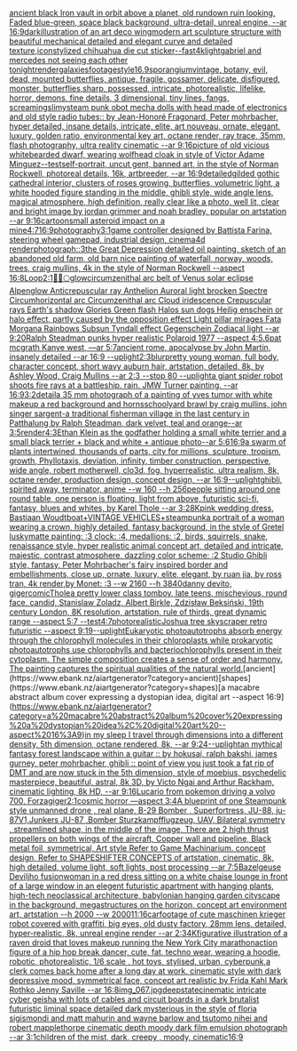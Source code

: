 [ancient black Iron vault in orbit above a planet, old rundown ruin looking, Faded blue-green, space black background, ultra-detail, unreal engine, --ar 16:9](https://www.ebank.nz/aiartgenerator?category=ancient%20black%20Iron%20vault%20in%20orbit%20above%20a%20planet%2C%20old%20rundown%20ruin%20looking%2C%20Faded%20blue-green%2C%20space%20black%20background%2C%20ultra-detail%2C%20unreal%20engine%2C%20--ar%2016%3A9)[dark](https://www.ebank.nz/aiartgenerator?category=dark)[illustration of an art deco wing](https://www.ebank.nz/aiartgenerator?category=illustration%20of%20an%20art%20deco%20wing)[modern art sculpture structure with beautiful mechanical detailed and elegant curve and detailed texture,](https://www.ebank.nz/aiartgenerator?category=modern%20art%20sculpture%20structure%20with%20beautiful%20mechanical%20detailed%20and%20elegant%20curve%20and%20detailed%20texture%2C)[icon](https://www.ebank.nz/aiartgenerator?category=icon)[stylized chihuahua die cut sticker](https://www.ebank.nz/aiartgenerator?category=stylized%20chihuahua%20die%20cut%20sticker)[--fast](https://www.ebank.nz/aiartgenerator?category=--fast)[4k](https://www.ebank.nz/aiartgenerator?category=4k)[light](https://www.ebank.nz/aiartgenerator?category=light)[gabriel and mercedes not seeing each other tonight](https://www.ebank.nz/aiartgenerator?category=gabriel%20and%20mercedes%20not%20seeing%20each%20other%20tonight)[render](https://www.ebank.nz/aiartgenerator?category=render)[galaxies](https://www.ebank.nz/aiartgenerator?category=galaxies)[footage](https://www.ebank.nz/aiartgenerator?category=footage)[style](https://www.ebank.nz/aiartgenerator?category=style)[16.9](https://www.ebank.nz/aiartgenerator?category=16.9)[sporangium](https://www.ebank.nz/aiartgenerator?category=sporangium)[vintage, botany, evil, dead, mounted butterflies, antique, fragile, gossamer, delicate, disfigured, monster, butterflies,sharp, possessed, intricate, photorealistic, lifelike, horror, demons, fine details, 3 dimensional, tiny lines, fangs, screaming](https://www.ebank.nz/aiartgenerator?category=vintage%2C%20botany%2C%20evil%2C%20dead%2C%20mounted%20butterflies%2C%20antique%2C%20fragile%2C%20gossamer%2C%20delicate%2C%20disfigured%2C%20monster%2C%20butterflies%2Csharp%2C%20possessed%2C%20intricate%2C%20photorealistic%2C%20lifelike%2C%20horror%2C%20demons%2C%20fine%20details%2C%203%20dimensional%2C%20tiny%20lines%2C%20fangs%2C%20screaming)[slimy](https://www.ebank.nz/aiartgenerator?category=slimy)[steam punk obot mecha dolls with head made of electronics and old style radio tubes:: by Jean-Honoré Fragonard, Peter mohrbacher, hyper detailed, insane details, intricate, elite, art nouveau, ornate, elegant, luxury, golden ratio, environmental key art, octane render, ray trace, 35mm, flash photography, ultra reality cinematic --ar 9:16](https://www.ebank.nz/aiartgenerator?category=steam%20punk%20obot%20mecha%20dolls%20with%20head%20made%20of%20electronics%20and%20old%20style%20radio%20tubes%3A%3A%20by%20Jean-Honor%C3%A9%20Fragonard%2C%20Peter%20mohrbacher%2C%20hyper%20detailed%2C%20insane%20details%2C%20intricate%2C%20elite%2C%20art%20nouveau%2C%20ornate%2C%20elegant%2C%20luxury%2C%20golden%20ratio%2C%20environmental%20key%20art%2C%20octane%20render%2C%20ray%20trace%2C%2035mm%2C%20flash%20photography%2C%20ultra%20reality%20cinematic%20--ar%209%3A16)[picture of old vicious whitebearded dwarf, wearing wolfhead cloak in style of Victor Adame Minguez](https://www.ebank.nz/aiartgenerator?category=picture%20of%20old%20vicious%20whitebearded%20dwarf%2C%20wearing%20wolfhead%20cloak%20in%20style%20of%20Victor%20Adame%20Minguez)[--test](https://www.ebank.nz/aiartgenerator?category=--test)[self-portrait, uncut gent, banned art, in the style of  Norman Rockwell, photoreal details, 16k, artbreeder, --ar 16:9](https://www.ebank.nz/aiartgenerator?category=self-portrait%2C%20uncut%20gent%2C%20banned%20art%2C%20in%20the%20style%20of%20%20Norman%20Rockwell%2C%20photoreal%20details%2C%2016k%2C%20artbreeder%2C%20--ar%2016%3A9)[detailed](https://www.ebank.nz/aiartgenerator?category=detailed)[gilded gothic cathedral interior, clusters of roses growing, butterflies, volumetric light, a white hooded figure standing in the middle, ghibli style, wide angle lens, magical atmosphere, high definition, really clear like a photo, well lit, clear and bright image by jordan grimmer and noah bradley, popular on artstation --ar 9:16](https://www.ebank.nz/aiartgenerator?category=gilded%20gothic%20cathedral%20interior%2C%20clusters%20of%20roses%20growing%2C%20butterflies%2C%20volumetric%20light%2C%20a%20white%20hooded%20figure%20standing%20in%20the%20middle%2C%20ghibli%20style%2C%20wide%20angle%20lens%2C%20magical%20atmosphere%2C%20high%20definition%2C%20really%20clear%20like%20a%20photo%2C%20well%20lit%2C%20clear%20and%20bright%20image%20by%20jordan%20grimmer%20and%20noah%20bradley%2C%20popular%20on%20artstation%20--ar%209%3A16)[cartoon](https://www.ebank.nz/aiartgenerator?category=cartoon)[small asteroid impact on a mine](https://www.ebank.nz/aiartgenerator?category=small%20asteroid%20impact%20on%20a%20mine)[4:7](https://www.ebank.nz/aiartgenerator?category=4%3A7)[16:9](https://www.ebank.nz/aiartgenerator?category=16%3A9)[photography](https://www.ebank.nz/aiartgenerator?category=photography)[3:1](https://www.ebank.nz/aiartgenerator?category=3%3A1)[game controller designed by Battista Farina, steering wheel gamepad, industrial design, cinema4d render](https://www.ebank.nz/aiartgenerator?category=game%20controller%20designed%20by%20Battista%20Farina%2C%20steering%20wheel%20gamepad%2C%20industrial%20design%2C%20cinema4d%20render)[photograph::3](https://www.ebank.nz/aiartgenerator?category=photograph%3A%3A3)[the Great Depression detailed oil painting, sketch of an abandoned old farm, old barn nice painting of waterfall, norway, woods, trees, craig mullins, 4k in the style of Norman Rockwell --aspect 16:8](https://www.ebank.nz/aiartgenerator?category=the%20Great%20Depression%20detailed%20oil%20painting%2C%20sketch%20of%20an%20abandoned%20old%20farm%2C%20old%20barn%20nice%20painting%20of%20waterfall%2C%20norway%2C%20woods%2C%20trees%2C%20craig%20mullins%2C%204k%20in%20the%20style%20of%20Norman%20Rockwell%20--aspect%2016%3A8)[Loop](https://www.ebank.nz/aiartgenerator?category=Loop)[2:1](https://www.ebank.nz/aiartgenerator?category=2%3A1)[🤍✨🌕](https://www.ebank.nz/aiartgenerator?category=%F0%9F%A4%8D%E2%9C%A8%F0%9F%8C%95)[glow](https://www.ebank.nz/aiartgenerator?category=glow)[circumzenithal arc belt of Venus solar eclipse Alpenglow Anticrepuscular ray Anthelion Auroral light brocken Spectre Circumhorizontal arc Circumzenithal arc Cloud iridescence Crepuscular rays Earth's shadow Glories Green flash Halos  sun dogs Heilig enschein or halo effect, partly caused by the opposition effect Light pillar mirages Fata Morgana Rainbows Subsun Tyndall effect Gegenschein Zodiacal light --ar 9:20](https://www.ebank.nz/aiartgenerator?category=circumzenithal%20arc%20belt%20of%20Venus%20solar%20eclipse%20Alpenglow%20Anticrepuscular%20ray%20Anthelion%20Auroral%20light%20brocken%20Spectre%20Circumhorizontal%20arc%20Circumzenithal%20arc%20Cloud%20iridescence%20Crepuscular%20rays%20Earth%27s%20shadow%20Glories%20Green%20flash%20Halos%20%20sun%20dogs%20Heilig%20enschein%20or%20halo%20effect%2C%20partly%20caused%20by%20the%20opposition%20effect%20Light%20pillar%20mirages%20Fata%20Morgana%20Rainbows%20Subsun%20Tyndall%20effect%20Gegenschein%20Zodiacal%20light%20--ar%209%3A20)[Ralph Steadman punks hyper realistic Polaroid 1977 --aspect 4:5](https://www.ebank.nz/aiartgenerator?category=Ralph%20Steadman%20punks%20hyper%20realistic%20Polaroid%201977%20--aspect%204%3A5)[.6](https://www.ebank.nz/aiartgenerator?category=.6)[pat mcgrath Kanye west, —ar 5:7](https://www.ebank.nz/aiartgenerator?category=pat%20mcgrath%20Kanye%20west%2C%20%E2%80%94ar%205%3A7)[ancient rome, apocalypse by John Martin, insanely detailed --ar 16:9 --uplight](https://www.ebank.nz/aiartgenerator?category=ancient%20rome%2C%20apocalypse%20by%20John%20Martin%2C%20insanely%20detailed%20--ar%2016%3A9%20--uplight)[2:3](https://www.ebank.nz/aiartgenerator?category=2%3A3)[blur](https://www.ebank.nz/aiartgenerator?category=blur)[pretty young woman, full body, character concept, short wavy auburn hair, artstation, detailed, 8k, by Ashley Wood, Craig Mullins --ar 2:3 --stop 80 --uplight](https://www.ebank.nz/aiartgenerator?category=pretty%20young%20woman%2C%20full%20body%2C%20character%20concept%2C%20short%20wavy%20auburn%20hair%2C%20artstation%2C%20detailed%2C%208k%2C%20by%20Ashley%20Wood%2C%20Craig%20Mullins%20--ar%202%3A3%20--stop%2080%20--uplight)[a giant spider robot shoots fire rays at a battleship. rain. JMW Turner painting. --ar 16:9](https://www.ebank.nz/aiartgenerator?category=a%20giant%20spider%20robot%20shoots%20fire%20rays%20at%20a%20battleship.%20rain.%20JMW%20Turner%20painting.%20--ar%2016%3A9)[3:2](https://www.ebank.nz/aiartgenerator?category=3%3A2)[detail](https://www.ebank.nz/aiartgenerator?category=detail)[a 35 mm photograph of a painting of yves tumor with white makeup a red background and horns](https://www.ebank.nz/aiartgenerator?category=a%2035%20mm%20photograph%20of%20a%20painting%20of%20yves%20tumor%20with%20white%20makeup%20a%20red%20background%20and%20horns)[schoolyard brawl by craig mullins, john singer sargent](https://www.ebank.nz/aiartgenerator?category=schoolyard%20brawl%20by%20craig%20mullins%2C%20john%20singer%20sargent)[-](https://www.ebank.nz/aiartgenerator?category=-)[a traditional fisherman village in the last century in Patthalung by Ralph Steadman, dark velvet, teal and orange--ar 3:5](https://www.ebank.nz/aiartgenerator?category=a%20traditional%20fisherman%20village%20in%20the%20last%20century%20in%20Patthalung%20by%20Ralph%20Steadman%2C%20dark%20velvet%2C%20teal%20and%20orange--ar%203%3A5)[render](https://www.ebank.nz/aiartgenerator?category=render)[4:3](https://www.ebank.nz/aiartgenerator?category=4%3A3)[Ethan Klein as the godfather holding a small white terrier and a small black terrier + black and white + antique photo--ar 5:6](https://www.ebank.nz/aiartgenerator?category=Ethan%20Klein%20as%20the%20godfather%20holding%20a%20small%20white%20terrier%20and%20a%20small%20black%20terrier%20%2B%20black%20and%20white%20%2B%20antique%20photo--ar%205%3A6)[16:9](https://www.ebank.nz/aiartgenerator?category=16%3A9)[a swarm of plants intertwined, thousands of parts, city for millions, sculpture, tropism, growth, Phyllotaxis, deviation, infinity, timber construction, perspective, wide angle, robert motherwell, clo3d, fog, hyperrealistic, ultra realism, 8k, octane render, production design, concept design, --ar 16:9](https://www.ebank.nz/aiartgenerator?category=a%20swarm%20of%20plants%20intertwined%2C%20thousands%20of%20parts%2C%20city%20for%20millions%2C%20sculpture%2C%20tropism%2C%20growth%2C%20Phyllotaxis%2C%20deviation%2C%20infinity%2C%20timber%20construction%2C%20perspective%2C%20wide%20angle%2C%20robert%20motherwell%2C%20clo3d%2C%20fog%2C%20hyperrealistic%2C%20ultra%20realism%2C%208k%2C%20octane%20render%2C%20production%20design%2C%20concept%20design%2C%20--ar%2016%3A9)[--uplight](https://www.ebank.nz/aiartgenerator?category=--uplight)[ghibli, spirited away, terminator, anime --w 160 --h 256](https://www.ebank.nz/aiartgenerator?category=ghibli%2C%20spirited%20away%2C%20terminator%2C%20anime%20--w%20160%20--h%20256)[people sitting around one round table, one person is floating, light from above, futuristic sci-fi, fantasy, blues and whites, by Karel Thole --ar 3:2](https://www.ebank.nz/aiartgenerator?category=people%20sitting%20around%20one%20round%20table%2C%20one%20person%20is%20floating%2C%20light%20from%20above%2C%20futuristic%20sci-fi%2C%20fantasy%2C%20blues%20and%20whites%2C%20by%20Karel%20Thole%20--ar%203%3A2)[8K](https://www.ebank.nz/aiartgenerator?category=8K)[pink wedding dress, Bastiaan Woudt](https://www.ebank.nz/aiartgenerator?category=pink%20wedding%20dress%2C%20Bastiaan%20Woudt)[boat+VINTAGE VEHICLES+steampunk](https://www.ebank.nz/aiartgenerator?category=boat%2BVINTAGE%20VEHICLES%2Bsteampunk)[a portrait of a woman wearing a crown, highly detailed, fantasy background, in the style of Gretel lusky](https://www.ebank.nz/aiartgenerator?category=a%20portrait%20of%20a%20woman%20wearing%20a%20crown%2C%20highly%20detailed%2C%20fantasy%20background%2C%20in%20the%20style%20of%20Gretel%20lusky)[matte painting: :3 clock: :4, medallions: :2, birds, squirrels, snake, renaissance style, hyper realistic animal concept art, detailed and intricate, majestic, contrast atmosphere, dazzling color scheme: :2 Studio Ghibli style, fantasy, Peter Mohrbacher's fairy inspired border and embellishments, close up, ornate, luxury, elite, elegant, by ruan jia, by ross tran, 4k render,by Monet: :3 --w 2160 --h 3840](https://www.ebank.nz/aiartgenerator?category=matte%20painting%3A%20%3A3%20clock%3A%20%3A4%2C%20medallions%3A%20%3A2%2C%20birds%2C%20squirrels%2C%20snake%2C%20renaissance%20style%2C%20hyper%20realistic%20animal%20concept%20art%2C%20detailed%20and%20intricate%2C%20majestic%2C%20contrast%20atmosphere%2C%20dazzling%20color%20scheme%3A%20%3A2%20Studio%20Ghibli%20style%2C%20fantasy%2C%20Peter%20Mohrbacher%27s%20fairy%20inspired%20border%20and%20embellishments%2C%20close%20up%2C%20ornate%2C%20luxury%2C%20elite%2C%20elegant%2C%20by%20ruan%20jia%2C%20by%20ross%20tran%2C%204k%20render%2Cby%20Monet%3A%20%3A3%20--w%202160%20--h%203840)[danny devito, giger](https://www.ebank.nz/aiartgenerator?category=danny%20devito%2C%20giger)[comic](https://www.ebank.nz/aiartgenerator?category=comic)[Thole](https://www.ebank.nz/aiartgenerator?category=Thole)[a pretty lower class tomboy, late teens, mischevious, round face, candid, Stanislaw Zoladz, Albert Birkle, Zdzisław Beksiński, 19th century London, 8K resolution, artstation, rule of thirds, great dynamic range --aspect 5:7 --test](https://www.ebank.nz/aiartgenerator?category=a%20pretty%20lower%20class%20tomboy%2C%20late%20teens%2C%20mischevious%2C%20round%20face%2C%20candid%2C%20Stanislaw%20Zoladz%2C%20Albert%20Birkle%2C%20Zdzis%C5%82aw%20Beksi%C5%84ski%2C%2019th%20century%20London%2C%208K%20resolution%2C%20artstation%2C%20rule%20of%20thirds%2C%20great%20dynamic%20range%20--aspect%205%3A7%20--test)[](https://www.ebank.nz/aiartgenerator?category=)[4:7](https://www.ebank.nz/aiartgenerator?category=4%3A7)[photorealistic](https://www.ebank.nz/aiartgenerator?category=photorealistic)[Joshua tree skyscraper retro futuristic --aspect 9:19](https://www.ebank.nz/aiartgenerator?category=Joshua%20tree%20skyscraper%20retro%20futuristic%20--aspect%209%3A19)[--uplight](https://www.ebank.nz/aiartgenerator?category=--uplight)[Eukaryotic photoautotrophs absorb energy through the chlorophyll molecules in their chloroplasts while prokaryotic photoautotrophs use chlorophylls and bacteriochlorophylls present in their cytoplasm. The simple composition creates a sense of order and harmony. The painting captures the spiritual qualities of the natural world.](https://www.ebank.nz/aiartgenerator?category=Eukaryotic%20photoautotrophs%20absorb%20energy%20through%20the%20chlorophyll%20molecules%20in%20their%20chloroplasts%20while%20prokaryotic%20photoautotrophs%20use%20chlorophylls%20and%20bacteriochlorophylls%20present%20in%20their%20cytoplasm.%20The%20simple%20composition%20creates%20a%20sense%20of%20order%20and%20harmony.%20The%20painting%20captures%20the%20spiritual%20qualities%20of%20the%20natural%20world.)[ancient](https://www.ebank.nz/aiartgenerator?category=ancient)[shapes](https://www.ebank.nz/aiartgenerator?category=shapes)[a macabre abstract album cover expressing a dystopian idea, digital art --aspect 16:9](https://www.ebank.nz/aiartgenerator?category=a%20macabre%20abstract%20album%20cover%20expressing%20a%20dystopian%20idea%2C%20digital%20art%20--aspect%2016%3A9)[in my sleep I travel through dimensions into a different density, 5th dimension,  octane rendered,  8k, --ar 9:24](https://www.ebank.nz/aiartgenerator?category=in%20my%20sleep%20I%20travel%20through%20dimensions%20into%20a%20different%20density%2C%205th%20dimension%2C%20%20octane%20rendered%2C%20%208k%2C%20--ar%209%3A24)[--uplight](https://www.ebank.nz/aiartgenerator?category=--uplight)[an mythical fantasy forest landscape within a guitar :: by hokusai, ralph bakshi, james gurney, peter mohrbacher, ghibli :: point of view you just took a fat rip of DMT and are now stuck in the 5th dimension, style of moebius, psychedelic masterpiece, beautiful, astral, 8k 3D, by Victo Ngai and Arthur Rackham, cinematic lighting, 8k HD, --ar 9:16](https://www.ebank.nz/aiartgenerator?category=an%20mythical%20fantasy%20forest%20landscape%20within%20a%20guitar%20%3A%3A%20by%20hokusai%2C%20ralph%20bakshi%2C%20james%20gurney%2C%20peter%20mohrbacher%2C%20ghibli%20%3A%3A%20point%20of%20view%20you%20just%20took%20a%20fat%20rip%20of%20DMT%20and%20are%20now%20stuck%20in%20the%205th%20dimension%2C%20style%20of%20moebius%2C%20psychedelic%20masterpiece%2C%20beautiful%2C%20astral%2C%208k%203D%2C%20by%20Victo%20Ngai%20and%20Arthur%20Rackham%2C%20cinematic%20lighting%2C%208k%20HD%2C%20--ar%209%3A16)[Lucario from pokemon driving a volvo 700, Forza](https://www.ebank.nz/aiartgenerator?category=Lucario%20from%20pokemon%20driving%20a%20volvo%20700%2C%20Forza)[giger](https://www.ebank.nz/aiartgenerator?category=giger)[2:1](https://www.ebank.nz/aiartgenerator?category=2%3A1)[cosmic horror —aspect 3:4](https://www.ebank.nz/aiartgenerator?category=cosmic%20horror%20%E2%80%94aspect%203%3A4)[A blueprint of one Steampunk style unmanned drone , real plane, B-29 Bomber , Superfortress,  JU-88, ju-87V1,Junkers JU-87 ,Bomber Sturzkampfflugzeug, UAV, Bilateral symmetry , streamlined shape, in the middle of the image,  There are 2 high thrust propellers on both wings of the aircraft, Copper wall and pipeline,  Black metal foil, symmetrical,  Art style Refer to Game Machinarium.  concept design, Refer to SHAPESHIFTER CONCEPTS  of artstation, cinematic,  8k, high detailed,  volume light,  soft lights,  post processing    --ar 7:5](https://www.ebank.nz/aiartgenerator?category=A%20blueprint%20of%20one%20Steampunk%20style%20unmanned%20drone%20%2C%20real%20plane%2C%20B-29%20Bomber%20%2C%20Superfortress%2C%20%20JU-88%2C%20ju-87V1%2CJunkers%20JU-87%20%2CBomber%20Sturzkampfflugzeug%2C%20UAV%2C%20Bilateral%20symmetry%20%2C%20streamlined%20shape%2C%20in%20the%20middle%20of%20the%20image%2C%20%20There%20are%202%20high%20thrust%20propellers%20on%20both%20wings%20of%20the%20aircraft%2C%20Copper%20wall%20and%20pipeline%2C%20%20Black%20metal%20foil%2C%20symmetrical%2C%20%20Art%20style%20Refer%20to%20Game%20Machinarium.%20%20concept%20design%2C%20Refer%20to%20SHAPESHIFTER%20CONCEPTS%20%20of%20artstation%2C%20cinematic%2C%20%208k%2C%20high%20detailed%2C%20%20volume%20light%2C%20%20soft%20lights%2C%20%20post%20processing%20%20%20%20--ar%207%3A5)[Bazelgeuse Deviljho fusion](https://www.ebank.nz/aiartgenerator?category=Bazelgeuse%20Deviljho%20fusion)[woman in a red dress sitting on a white chaise lounge in front of a large window in an elegent futuristic apartment with hanging plants, high-tech neoclassical architecture, babylonian hanging garden cityscape in the background, megastructures on the horizon, concept art environment art, artstation --h 2000 --w 2000](https://www.ebank.nz/aiartgenerator?category=woman%20in%20a%20red%20dress%20sitting%20on%20a%20white%20chaise%20lounge%20in%20front%20of%20a%20large%20window%20in%20an%20elegent%20futuristic%20apartment%20with%20hanging%20plants%2C%20high-tech%20neoclassical%20architecture%2C%20babylonian%20hanging%20garden%20cityscape%20in%20the%20background%2C%20megastructures%20on%20the%20horizon%2C%20concept%20art%20environment%20art%2C%20artstation%20--h%202000%20--w%202000)[11:16](https://www.ebank.nz/aiartgenerator?category=11%3A16)[car](https://www.ebank.nz/aiartgenerator?category=car)[footage of cute maschinen krieger robot covered with graffiti, big eyes, old dusty factory, 28mm lens, detailed, hyper-realistic, 8k, unreal engine render --ar 2:3](https://www.ebank.nz/aiartgenerator?category=footage%20of%20cute%20maschinen%20krieger%20robot%20covered%20with%20graffiti%2C%20big%20eyes%2C%20old%20dusty%20factory%2C%2028mm%20lens%2C%20detailed%2C%20hyper-realistic%2C%208k%2C%20unreal%20engine%20render%20--ar%202%3A3)[4K](https://www.ebank.nz/aiartgenerator?category=4K)[figurative illustration of a raven droid that loves makeup running the New York City marathon](https://www.ebank.nz/aiartgenerator?category=figurative%20illustration%20of%20a%20raven%20droid%20that%20loves%20makeup%20running%20the%20New%20York%20City%20marathon)[action figure of a hip hop break dancer, cute, fat, techno wear, wearing a hoodie, robotic, photorealistic, 1/6 scale , hot toys, stylised, urban, cyberpunk,](https://www.ebank.nz/aiartgenerator?category=action%20figure%20of%20a%20hip%20hop%20break%20dancer%2C%20cute%2C%20fat%2C%20techno%20wear%2C%20wearing%20a%20hoodie%2C%20robotic%2C%20photorealistic%2C%201/6%20scale%20%2C%20hot%20toys%2C%20stylised%2C%20urban%2C%20cyberpunk%2C)[a clerk comes back home after a long day at work, cinematic style with dark depressive mood, symmetrical face, concept art realistic by Frida Kahl Mark Rothko Jenny Saville --ar 16:8](https://www.ebank.nz/aiartgenerator?category=a%20clerk%20comes%20back%20home%20after%20a%20long%20day%20at%20work%2C%20cinematic%20style%20with%20dark%20depressive%20mood%2C%20symmetrical%20face%2C%20concept%20art%20realistic%20by%20Frida%20Kahl%20Mark%20Rothko%20Jenny%20Saville%20--ar%2016%3A8)[img_067.jpg](https://www.ebank.nz/aiartgenerator?category=img_067.jpg)[deepstate](https://www.ebank.nz/aiartgenerator?category=deepstate)[cinematic intricate cyber geisha with lots of cables and circuit boards in a dark brutalist futuristic liminal space detailed dark mysterious in the style of floria sigismondi and matt mahurin and wayne barlow and tsutomo nihei and robert mapplethorpe cinematic depth moody dark film emulsion photograph --ar 3:1](https://www.ebank.nz/aiartgenerator?category=cinematic%20intricate%20cyber%20geisha%20with%20lots%20of%20cables%20and%20circuit%20boards%20in%20a%20dark%20brutalist%20futuristic%20liminal%20space%20detailed%20dark%20mysterious%20in%20the%20style%20of%20floria%20sigismondi%20and%20matt%20mahurin%20and%20wayne%20barlow%20and%20tsutomo%20nihei%20and%20robert%20mapplethorpe%20cinematic%20depth%20moody%20dark%20film%20emulsion%20photograph%20--ar%203%3A1)[children of the mist, dark, creepy , moody, cinematic](https://www.ebank.nz/aiartgenerator?category=children%20of%20the%20mist%2C%20dark%2C%20creepy%20%2C%20moody%2C%20cinematic)[16:9](https://www.ebank.nz/aiartgenerator?category=16%3A9)